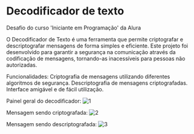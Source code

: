 # Decodificador de texto

Desafio do curso 'Iniciante em Programação' da Alura 

O Decodificador de Texto é uma ferramenta que permite criptografar e descriptografar mensagens de forma simples e eficiente. Este projeto foi desenvolvido para garantir a segurança na comunicação através da codificação de mensagens, tornando-as inacessíveis para pessoas não autorizadas.

Funcionalidades: Criptografia de mensagens utilizando diferentes algoritmos de segurança. Descriptografia de mensagens criptografadas. Interface amigável e de fácil utilização.

Painel geral do decodificador:
![1](https://github.com/user-attachments/assets/4f9d4766-7dcb-45bb-a73b-f6608cac54f6)

Mensagem sendo criptografada:
![2](https://github.com/user-attachments/assets/cc5d8cf0-1ffd-407c-80dd-f140d38dea6d)

Mensagem sendo descriptografada:
![3](https://github.com/user-attachments/assets/4aef0f7c-f1f7-4993-8f11-2b8b2562f4bb)
